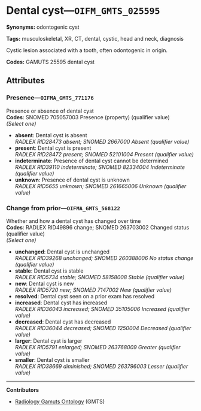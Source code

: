 # Dental cyst—`OIFM_GMTS_025595`

**Synonyms:** odontogenic cyst

**Tags:** musculoskeletal, XR, CT, dental, cystic, head and neck, diagnosis

Cystic lesion associated with a tooth, often odontogenic in origin.

**Codes:** GAMUTS 25595 dental cyst

## Attributes

### Presence—`OIFMA_GMTS_771176`

Presence or absence of dental cyst  
**Codes**: SNOMED 705057003 Presence (property) (qualifier value)  
*(Select one)*

- **absent**: Dental cyst is absent  
_RADLEX RID28473 absent; SNOMED 2667000 Absent (qualifier value)_
- **present**: Dental cyst is present  
_RADLEX RID28472 present; SNOMED 52101004 Present (qualifier value)_
- **indeterminate**: Presence of dental cyst cannot be determined  
_RADLEX RID39110 indeterminate; SNOMED 82334004 Indeterminate (qualifier value)_
- **unknown**: Presence of dental cyst is unknown  
_RADLEX RID5655 unknown; SNOMED 261665006 Unknown (qualifier value)_

### Change from prior—`OIFMA_GMTS_568122`

Whether and how a dental cyst has changed over time  
**Codes**: RADLEX RID49896 change; SNOMED 263703002 Changed status (qualifier value)  
*(Select one)*

- **unchanged**: Dental cyst is unchanged  
_RADLEX RID39268 unchanged; SNOMED 260388006 No status change (qualifier value)_
- **stable**: Dental cyst is stable  
_RADLEX RID5734 stable; SNOMED 58158008 Stable (qualifier value)_
- **new**: Dental cyst is new  
_RADLEX RID5720 new; SNOMED 7147002 New (qualifier value)_
- **resolved**: Dental cyst seen on a prior exam has resolved  
- **increased**: Dental cyst has increased  
_RADLEX RID36043 increased; SNOMED 35105006 Increased (qualifier value)_
- **decreased**: Dental cyst has decreased  
_RADLEX RID36044 decreased; SNOMED 1250004 Decreased (qualifier value)_
- **larger**: Dental cyst is larger  
_RADLEX RID5791 enlarged; SNOMED 263768009 Greater (qualifier value)_
- **smaller**: Dental cyst is smaller  
_RADLEX RID38669 diminished; SNOMED 263796003 Lesser (qualifier value)_

---

**Contributors**

- [Radiology Gamuts Ontology](https://gamuts.net/) (GMTS)